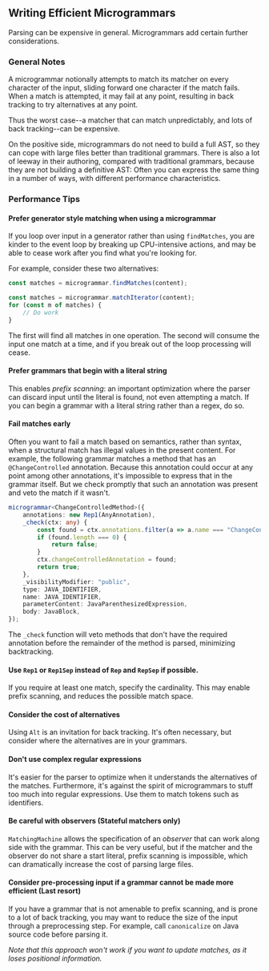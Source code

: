 ## Writing Efficient Microgrammars

Parsing can be expensive in general. Microgrammars add certain further considerations.

### General Notes

A microgrammar notionally attempts to match its matcher on every character of the input, sliding forward one character if the match fails. 
When a match is attempted, it may fail at any point, resulting in back tracking to try alternatives at any point.

Thus the worst case--a matcher that can match unpredictably, and lots of back tracking--can be expensive.

On the positive side, microgrammars do not need to build a full AST, so they can cope with large files 
better than traditional grammars. There is also a lot of leeway in their authoring, compared with traditional grammars, because they are not 
building a definitive AST: Often 
you can express the same thing in a number of ways, with different performance characteristics.

### Performance Tips

#### Prefer generator style matching when using a microgrammar

If you loop over input in a generator rather than using `findMatches`, you are kinder to the event loop by breaking up CPU-intensive actions, and may be able to cease work after you find what you're looking for.

For example, consider these two alternatives:

```typescript
const matches = microgrammar.findMatches(content);
```

```typescript
const matches = microgrammar.matchIterator(content);
for (const m of matches) {
    // Do work
}
```
The first will find all matches in one operation. The second will consume the input one match at a time, and if you break out of the loop processing will cease. 

#### Prefer grammars that begin with a literal string
This enables _prefix scanning_: an important optimization where the parser can discard input until
the literal is found, not even attempting a match. If you can begin a grammar with a literal string
rather than a regex, do so.

#### Fail matches early
Often you want to fail a match based on semantics, rather than syntax, when a structural match has illegal values in the present content.
For example, the following grammar matches a method that has an `@ChangeControlled` annotation. Because this annotation could occur at any point
among other annotations, it's impossible to express that in the grammar itself. But we check promptly that such an 
annotation was present and veto the match if it wasn't.

```typescript
microgrammar<ChangeControlledMethod>({
    annotations: new Rep1(AnyAnnotation),
    _check(ctx: any) {
        const found = ctx.annotations.filter(a => a.name === "ChangeControlled");
        if (found.length === 0) {
            return false;
        }
        ctx.changeControlledAnnotation = found;
        return true;
    },
    _visibilityModifier: "public",
    type: JAVA_IDENTIFIER,
    name: JAVA_IDENTIFIER,
    parameterContent: JavaParenthesizedExpression,
    body: JavaBlock,
});
```
The `_check` function will veto methods that don't have the required annotation before the remainder of the method is parsed, minimizing 
backtracking.

#### Use `Rep1` or `Rep1Sep` instead of `Rep` and `RepSep` if possible. 
If you require at least one match, specify the cardinality. This may enable prefix scanning, and reduces the possible match space.

#### Consider the cost of alternatives
Using `Alt` is an invitation for back tracking. It's often necessary, but consider where the alternatives are in your grammars.

#### Don't use complex regular expressions
It's easier for the parser to optimize when it understands the alternatives of the matches. Furthermore, it's against the spirit of
microgrammars to stuff too much into regular expressions. Use them to match tokens such as identifiers.

#### Be careful with observers (Stateful matchers only)
`MatchingMachine` allows the specification of an _observer_ that can work along side with the grammar. This can be very useful, but
if the matcher and the observer do not share a start literal, prefix scanning is impossible, which can dramatically increase the cost of
parsing large files. 

#### Consider pre-processing input if a grammar cannot be made more efficient (Last resort)
If you have a grammar that is not amenable to prefix scanning, and is prone to a lot of back tracking, you may want to reduce the size of the input
through a preprocessing step. For example, call `canonicalize` on Java source code before parsing it.

_Note that this approach won't work if you want to update matches, as it loses positional information._

